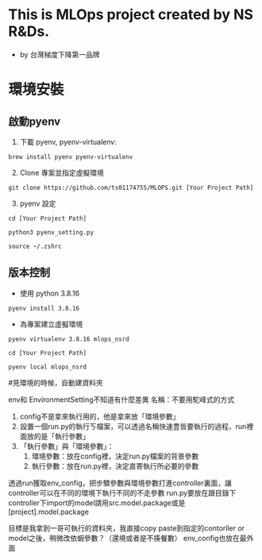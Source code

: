 # This is MLOps project created by NS R&Ds.
- by 台灣梯度下降第一品牌

# 環境安裝
## 啟動pyenv
1. 下載 pyenv, pyenv-virtualenv:

```brew install pyenv pyenv-virtualenv```

2. Clone 專案並指定虛擬環境

```git clone https://github.com/ts01174755/MLOPS.git [Your Project Path]```

3. pyenv 設定

```cd [Your Project Path]```

```python3 pyenv_setting.py```

```source ~/.zshrc```


## 版本控制
- 使用 python 3.8.16

```pyenv install 3.8.16```

- 為專案建立虛擬環境

```pyenv virtualenv 3.8.16 mlops_nsrd```

```cd [Your Project Path]```
    
```pyenv local mlops_nsrd```
    
#見環境的時候，自動建資料夾

env和 EnvironmentSetting不知道有什麼差異
名稱：不要用駝峰式的方式
1. config不是拿來執行用的，他是拿來放「環境參數」
2. 設置一個run.py的執行ㄎ檔案，可以透過名稱快速豊皆要執行的過程，run裡面放的是「執行參數」
3. 「執行參數」與「環境參數」：
   1. 環境參數：放在config裡，決定run.py檔案的背景參數 
   2. 執行參數：放在run.py裡，決定直寄執行所必要的參數

透過run獲取env_config，把步驟參數與環境參數打進controller裏面，讓controller可以在不同的環境下執行不同的不走參數
run.py要放在跟目錄下
controller下import的model請用src.model.package或是[project].model.package

目標是我拿到一哥可執行的資料夾，我直接copy paste到指定的contorller or model之後，稍微改依蝦參數？（還境或者是不揍餐數）
env_config也放在最外面